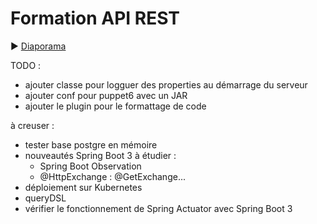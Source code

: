 # Formation API REST

:arrow_forward: [Diaporama](https://gaetan-varlet.github.io/formation-api-rest/)

TODO :
- ajouter classe pour logguer des properties au démarrage du serveur
- ajouter conf pour puppet6 avec un JAR
- ajouter le plugin pour le formattage de code

à creuser :
- tester base postgre en mémoire
- nouveautés Spring Boot 3 à étudier :
    - Spring Boot Observation
    - @HttpExchange : @GetExchange...
- déploiement sur Kubernetes
- queryDSL
- vérifier le fonctionnement de Spring Actuator avec Spring Boot 3
